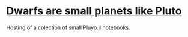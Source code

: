 # [Dwarfs are small planets like Pluto](https://scurrra.github.io/dwarfs/)

Hosting of a colection of small Pluyo.jl notebooks.